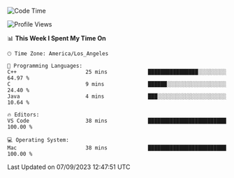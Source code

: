 <!--START_SECTION:waka-->
![Code Time](http://img.shields.io/badge/Code%20Time-507%20hrs%2033%20mins-blue)

![Profile Views](http://img.shields.io/badge/Profile%20Views-0-blue)

📊 **This Week I Spent My Time On** 

```text
🕑︎ Time Zone: America/Los_Angeles

💬 Programming Languages: 
C++                      25 mins             ████████████████░░░░░░░░░   64.97 % 
C                        9 mins              ██████░░░░░░░░░░░░░░░░░░░   24.40 % 
Java                     4 mins              ███░░░░░░░░░░░░░░░░░░░░░░   10.64 % 

🔥 Editors: 
VS Code                  38 mins             █████████████████████████   100.00 % 

💻 Operating System: 
Mac                      38 mins             █████████████████████████   100.00 % 
```


 Last Updated on 07/09/2023 12:47:51 UTC
<!--END_SECTION:waka-->
